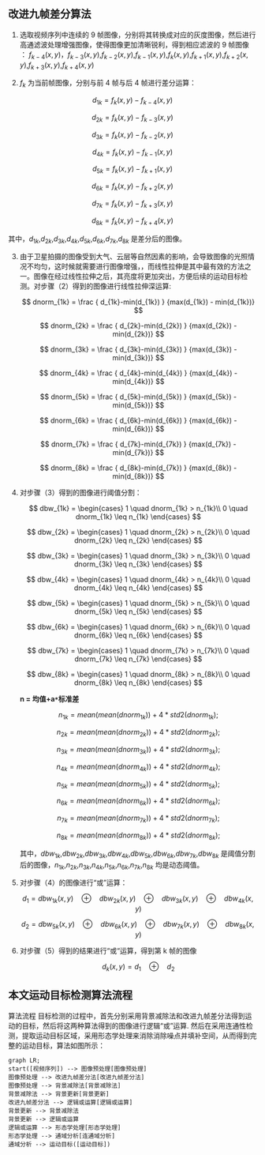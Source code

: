 ## 改进九帧差分算法

1. 选取视频序列中连续的 9 帧图像，分别将其转换成对应的灰度图像，然后进行高通滤波处理增强图像，使得图像更加清晰锐利，得到相应滤波的 9 帧图像 ：
   $f_{k-4} (x,y)$，$f_{k-3} (x,y)$,$f_{k-2} (x,y)$,$f_{k-1} (x,y)$,$f_{k} (x,y)$,$f_{k+1} (x,y)$,$f_{k+2} (x,y)$,$f_{k+3} (x,y)$,$f_{k+4} (x,y)$

2. $f_{k}$ 为当前帧图像，分别与前 4 帧与后 4 帧进行差分运算：

$$
d_{1k} = f_{k} (x,y)-f_{k-4} (x,y)
$$

$$
d_{2k} = f_{k} (x,y)-f_{k-3} (x,y)
$$

$$
d_{3k} = f_{k} (x,y)-f_{k-2} (x,y)
$$

$$
d_{4k} = f_{k} (x,y)-f_{k-1} (x,y)
$$

$$
d_{5k} = f_{k} (x,y)-f_{k+1} (x,y)
$$

$$
d_{6k} = f_{k} (x,y)-f_{k+2} (x,y)
$$

$$
d_{7k} = f_{k} (x,y)-f_{k+3} (x,y)
$$

$$
d_{8k} = f_{k} (x,y)-f_{k+4} (x,y)
$$

其中，$d_{1k}$,$d_{2k}$,$d_{3k}$,$d_{4k}$,$d_{5k}$,$d_{6k}$,$d_{7k}$,$d_{8k}$ 是差分后的图像。

3. 由于卫星拍摄的图像受到大气、云层等自然因素的影响，会导致图像的光照情况不均匀，这时候就需要进行图像增强，，而线性拉伸是其中最有效的方法之一。图像在经过线性拉伸之后，其亮度将更加突出，方便后续的运动目标检测。对步骤（2）得到的图像进行线性拉伸深运算:

   $$
   dnorm_{1k} = \frac { d_{1k}-min(d_{1k}) }  {max(d_{1k}) - min(d_{1k})}
   $$

   $$
   dnorm_{2k} = \frac { d_{2k}-min(d_{2k}) }  {max(d_{2k}) - min(d_{2k})}
   $$

   $$
   dnorm_{3k} = \frac { d_{3k}-min(d_{3k}) }  {max(d_{3k}) - min(d_{3k})}
   $$

   $$
   dnorm_{4k} = \frac { d_{4k}-min(d_{4k}) }  {max(d_{4k}) - min(d_{4k})}
   $$

   $$
   dnorm_{5k} = \frac { d_{5k}-min(d_{5k}) }  {max(d_{5k}) - min(d_{5k})}
   $$

   $$
   dnorm_{6k} = \frac { d_{6k}-min(d_{6k}) }  {max(d_{6k}) - min(d_{6k})}
   $$

   $$
   dnorm_{7k} = \frac { d_{7k}-min(d_{7k}) }  {max(d_{7k}) - min(d_{7k})}
   $$

   $$
   dnorm_{8k} = \frac { d_{8k}-min(d_{7k}) }  {max(d_{8k}) - min(d_{8k})}
   $$

4. 对步骤（3）得到的图像进行阈值分割：

   $$
   	dbw_{1k} =
   		\begin{cases}
   		1 \quad dnorm_{1k} > n_{1k}\\
   		0 \quad dnorm_{1k} \leq n_{1k}
   		\end{cases}
   $$

   $$
    	dbw_{2k} =
    		\begin{cases}
    		1 \quad dnorm_{2k} > n_{2k}\\
    		0 \quad dnorm_{2k} \leq n_{2k}
    		\end{cases}
   $$

   $$
    	dbw_{3k} =
    		\begin{cases}
    		1 \quad dnorm_{3k} > n_{3k}\\
    		0 \quad dnorm_{3k} \leq n_{3k}
    		\end{cases}
   $$

   $$
   	dbw_{4k} =
   		\begin{cases}
   		1 \quad dnorm_{4k} > n_{4k}\\
   		0 \quad dnorm_{4k} \leq n_{4k}
   		\end{cases}
   $$

   $$
   	dbw_{5k} =
   		\begin{cases}
   		1 \quad dnorm_{5k} > n_{5k}\\
   		0 \quad dnorm_{5k} \leq n_{5k}
   		\end{cases}
   $$

   $$
    	dbw_{6k} =
    		\begin{cases}
    		1 \quad dnorm_{6k} > n_{6k}\\
    		0 \quad dnorm_{6k} \leq n_{6k}
    		\end{cases}
   $$

   $$
    	dbw_{7k} =
    		\begin{cases}
    		1 \quad dnorm_{7k} > n_{7k}\\
    		0 \quad dnorm_{7k} \leq n_{7k}
    		\end{cases}
   $$

   $$
   	dbw_{8k} =
   		\begin{cases}
   		1 \quad dnorm_{8k} > n_{8k}\\
   		0 \quad dnorm_{8k} \leq n_{8k}
   		\end{cases}
   $$

   **n = 均值+a`*`标准差**

   $$
   n_{1k} = mean(mean(dnorm_{1k}))+4 * std2(dnorm_{1k});
   $$

   $$
   n_{2k} = mean(mean(dnorm_{2k}))+4 * std2(dnorm_{2k});
   $$

   $$
   n_{3k} = mean(mean(dnorm_{3k}))+4 * std2(dnorm_{3k});
   $$

   $$
   n_{4k} = mean(mean(dnorm_{4k}))+4 * std2(dnorm_{4k});
   $$

   $$
   n_{5k} = mean(mean(dnorm_{5k}))+4 * std2(dnorm_{5k});
   $$

   $$
   n_{6k} = mean(mean(dnorm_{6k}))+4 * std2(dnorm_{6k});
   $$

   $$
   n_{7k} = mean(mean(dnorm_{7k}))+4 * std2(dnorm_{7k});
   $$

   $$
   n_{8k} = mean(mean(dnorm_{8k}))+4 * std2(dnorm_{8k});
   $$

   其中，$dbw_{1k}$,$dbw_{2k}$,$dbw_{3k}$,$dbw_{4k}$,$dbw_{5k}$,$dbw_{6k}$,$dbw_{7k}$,$dbw_{8k}$ 是阈值分割后的图像，$n_{1k}$,$n_{2k}$,$n_{3k}$,$n_{4k}$,$n_{5k}$,$n_{6k}$,$n_{7k}$,$n_{8k}$ 均是动态阈值。

5. 对步骤（4）的图像进行“或”运算：

   $$
   d_1 = dbw_{1k}(x,y) \quad \oplus \quad   dbw_{2k}(x,y) \quad \oplus \quad dbw_{3k}(x,y) \quad \oplus \quad   dbw_{4k}(x,y)
   $$

   $$
   d_2 = dbw_{5k}(x,y) \quad  \oplus \quad   dbw_{6k}(x,y) \quad \oplus \quad dbw_{7k}(x,y) \quad \oplus \quad  dbw_{8k}(x,y)
   $$

6. 对步骤（5）得到的结果进行“或“运算，得到第 k 帧的图像

   $$
   d_{k}(x,y) =d_1 \quad  \oplus \quad  d_2
   $$

## 本文运动目标检测算法流程

算法流程
目标检测的过程中，首先分别采用背景减除法和改进九帧差分法得到运动的目标，然后将这两种算法得到的图像进行逻辑“或”运算. 然后在采用连通性检测，提取运动目标区域，采用形态学处理来消除消除噪点并填补空间，从而得到完整的运动目标，算法如图所示：

```mermaid
graph LR;
start([视频序列]) --> 图像预处理[图像预处理]
图像预处理 --> 改进九帧差分法[改进九帧差分法]
图像预处理 --> 背景减除法[背景减除法]
背景减除法 --> 背景更新[背景更新]
改进九帧差分法 --> 逻辑或运算[逻辑或运算]
背景更新 --> 背景减除法
背景更新 --> 逻辑或运算
逻辑或运算 --> 形态学处理[形态学处理]
形态学处理 --> 通域分析[连通域分析]
通域分析 --> 运动目标([运动目标])
```
